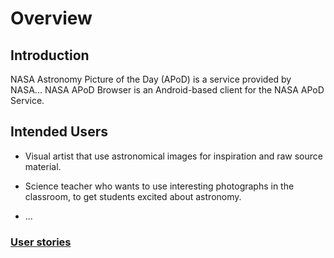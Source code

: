 # Overview


## Introduction


NASA Astronomy Picture of the Day (APoD) is a service provided by NASA...
NASA APoD Browser is an Android-based client for the NASA APoD Service.

## Intended Users

* Visual artist that use astronomical images for inspiration and raw source material.

* Science teacher who wants to use interesting photographs in the classroom, to get students excited about astronomy.

* &hellip;

### [User stories](user-stories.md) 